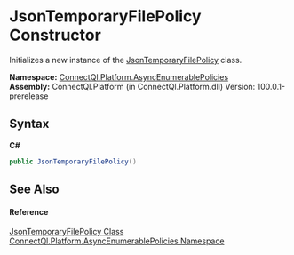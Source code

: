 # JsonTemporaryFilePolicy Constructor 
 

Initializes a new instance of the <a href="T_ConnectQl_Platform_AsyncEnumerablePolicies_JsonTemporaryFilePolicy">JsonTemporaryFilePolicy</a> class.

**Namespace:**&nbsp;<a href="N_ConnectQl_Platform_AsyncEnumerablePolicies">ConnectQl.Platform.AsyncEnumerablePolicies</a><br />**Assembly:**&nbsp;ConnectQl.Platform (in ConnectQl.Platform.dll) Version: 100.0.1-prerelease

## Syntax

**C#**<br />
``` C#
public JsonTemporaryFilePolicy()
```


## See Also


#### Reference
<a href="T_ConnectQl_Platform_AsyncEnumerablePolicies_JsonTemporaryFilePolicy">JsonTemporaryFilePolicy Class</a><br /><a href="N_ConnectQl_Platform_AsyncEnumerablePolicies">ConnectQl.Platform.AsyncEnumerablePolicies Namespace</a><br />